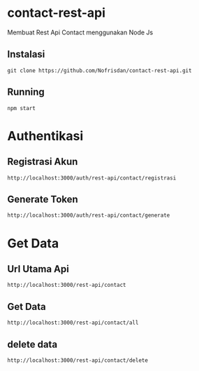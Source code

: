 # contact-rest-api

Membuat Rest Api Contact menggunakan Node Js

## Instalasi

```
git clone https://github.com/Nofrisdan/contact-rest-api.git

```

## Running

```
npm start

```

# Authentikasi

## Registrasi Akun

```
http://localhost:3000/auth/rest-api/contact/registrasi

```

## Generate Token

```
http://localhost:3000/auth/rest-api/contact/generate
```

# Get Data

## Url Utama Api

```
http://localhost:3000/rest-api/contact

```

## Get Data

```
http://localhost:3000/rest-api/contact/all

```

## delete data

```
http://localhost:3000/rest-api/contact/delete

```
